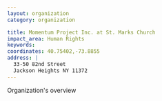 ```yaml
---
layout: organization
category: organization

title: Momentum Project Inc. at St. Marks Church
impact_area: Human Rights
keywords: 
coordinates: 40.75402,-73.8855
address: |
  33-50 82nd Street
  Jackson Heights NY 11372
---
```

Organization's overview
